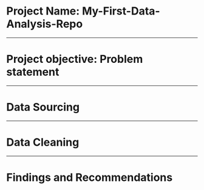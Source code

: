 # Project Name: My-First-Data-Analysis-Repo



----
# Project objective: Problem statement



----
# Data Sourcing



----
# Data Cleaning



----
# Findings and Recommendations
